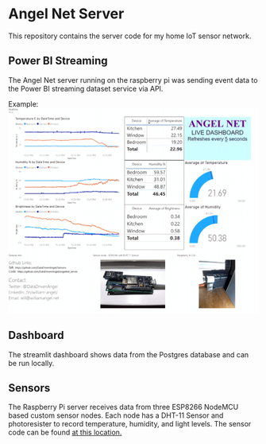 # Angel Net Server
This repository contains the server code for my home IoT sensor network.

## Power BI Streaming

The Angel Net server running on the raspberry pi was sending event data to the Power BI streaming dataset service via API.
 
Example:
![Power BI Dashboard](/AngelNetDashboard.gif)

## Dashboard

The streamlit dashboard shows data from the Postgres database and can be run locally.

## Sensors

The Raspberry Pi server receives data from three ESP8266 NodeMCU based custom sensor nodes. Each node has a DHT-11 Sensor and photoresister to record temperature, humidity, and light levels. The sensor code can be found [at this location.](https://github.com/DataDrivenAngel/angelnet
)


